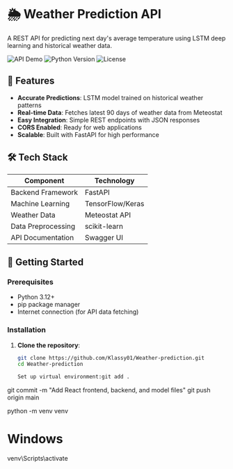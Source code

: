 # 🌦️ Weather Prediction API

A REST API for predicting next day's average temperature using LSTM deep learning and historical weather data.

![API Demo](https://img.shields.io/badge/Demo-Live-green) 
![Python Version](https://img.shields.io/badge/Python-3.12+-blue)
![License](https://img.shields.io/badge/License-MIT-orange)

## 📌 Features

- **Accurate Predictions**: LSTM model trained on historical weather patterns
- **Real-time Data**: Fetches latest 90 days of weather data from Meteostat
- **Easy Integration**: Simple REST endpoints with JSON responses
- **CORS Enabled**: Ready for web applications
- **Scalable**: Built with FastAPI for high performance

## 🛠️ Tech Stack

| Component          | Technology |
|--------------------|------------|
| Backend Framework  | FastAPI    |
| Machine Learning   | TensorFlow/Keras |
| Weather Data       | Meteostat API |
| Data Preprocessing | scikit-learn |
| API Documentation  | Swagger UI |

## 🚀 Getting Started

### Prerequisites

- Python 3.12+
- pip package manager
- Internet connection (for API data fetching)

### Installation

1. **Clone the repository**:
   ```bash
   git clone https://github.com/Klassy01/Weather-prediction.git
   cd Weather-prediction

   Set up virtual environment:git add .
git commit -m "Add React frontend, backend, and model files"
git push origin main


python -m venv venv
# Windows
venv\Scripts\activate
